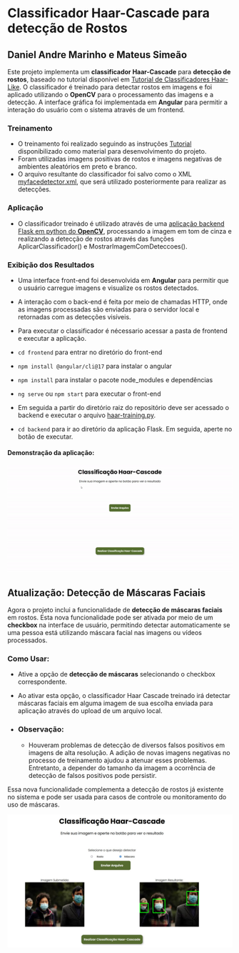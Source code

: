 # Classificador Haar-Cascade para detecção de Rostos
## Daniel Andre Marinho e Mateus Simeão

Este projeto implementa um **classificador Haar-Cascade** para **detecção de rostos**, baseado no tutorial disponível em [Tutorial de Classificadores Haar-Like](https://github.com/felipecbarelli/livro-visao-computacional/blob/master/tutoriais/creating-a-cascade-of-haar-like-classifiers.pdf). O classificador é treinado para detectar rostos em imagens e foi aplicado utilizando o **OpenCV** para o processamento das imagens e a detecção.
A interface gráfica foi implementada em **Angular** para permitir a interação do usuário com o sistema através de um frontend.

### Treinamento
- O treinamento foi realizado seguindo as instruções [Tutorial](https://github.com/felipecbarelli/livro-visao-computacional/blob/master/tutoriais/creating-a-cascade-of-haar-like-classifiers.pdf) disponibilizado como material para desenvolvimento do projeto.
- Foram utilizadas imagens positivas de rostos e imagens negativas de ambientes aleatórios em preto e branco.
- O arquivo resultante do classificador foi salvo como o XML [myfacedetector.xml](https://github.com/mateussimeao/haar-cascade-classifier/blob/main/backend/assets/myfacedetector.xml), que será utilizado posteriormente para realizar as detecções.

### Aplicação
- O classificador treinado é utilizado através de uma [aplicação backend Flask em python do **OpenCV**](https://github.com/mateussimeao/haar-cascade-classifier/blob/main/backend/haar-training.py), processando a imagem em tom de cinza e realizando a detecção de rostos através das funções AplicarClassificador() e MostrarImagemComDeteccoes().

### Exibição dos Resultados
- Uma interface front-end foi desenvolvida em **Angular** para permitir que o usuário carregue imagens e visualize os rostos detectados.
- A interação com o back-end é feita por meio de chamadas HTTP, onde as imagens processadas são enviadas para o servidor local e retornadas com as detecções visíveis.

- Para executar o classificador é nécessario acessar a pasta de frontend e executar a aplicação.
- `cd frontend` para entrar no diretório do front-end
- `npm install @angular/cli@17` para instalar o angular
- `npm install` para instalar o pacote node_modules e dependências
- `ng serve` ou `npm start` para executar o front-end
- Em seguida a partir do diretório raiz do repositório deve ser acessado o backend e executar o arquivo [haar-training.py](https://github.com/mateussimeao/haar-cascade-classifier/blob/main/backend/haar-training.py).
- `cd backend` para ir ao diretório da aplicação Flask. Em seguida, aperte no botão de executar.


#### Demonstração da aplicação:
![Demo](backend/assets/demonstracao.gif)

## Atualização: Detecção de Máscaras Faciais

Agora o projeto inclui a funcionalidade de **detecção de máscaras faciais** em rostos. Esta nova funcionalidade pode ser ativada por meio de um **checkbox** na interface de usuário, permitindo detectar automaticamente se uma pessoa está utilizando máscara facial nas imagens ou vídeos processados.

### Como Usar:
- Ative a opção de **detecção de máscaras** selecionando o checkbox correspondente.
- Ao ativar esta opção, o classificador Haar Cascade treinado irá detectar máscaras faciais em alguma imagem de sua escolha enviada para aplicação através do upload de um arquivo local.



- ### Observação:
    - Houveram problemas de detecção de diversos falsos positivos em imagens de alta resolução. A adição de novas imagens negativas no processo de treinamento ajudou a atenuar esses problemas. Entretanto, a depender do tamanho da imagem a ocorrência de detecção de falsos positivos pode persistir.

Essa nova funcionalidade complementa a detecção de rostos já existente no sistema e pode ser usada para casos de controle ou monitoramento do uso de máscaras.

![Update](backend/assets/update.jpg)
